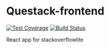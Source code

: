 # Questack-frontend
[![Test Coverage](https://api.codeclimate.com/v1/badges/0939e54412ad2e57cf85/test_coverage)](https://codeclimate.com/github/uwaelpis/stackoverflowlite-frontend/test_coverage)
[![Build Status](https://travis-ci.org/uwaelpis/stackoverflowlite-frontend.svg?branch=develop)](https://travis-ci.org/uwaelpis/stackoverflowlite-frontend)

React app for stackoverflowlite 

